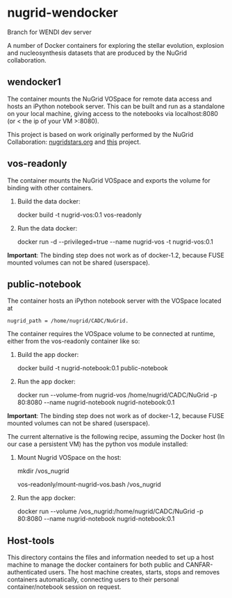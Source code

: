 nugrid-wendocker
================

Branch for WENDI dev server

A number of Docker containers for exploring the stellar evolution, explosion and nucleosynthesis datasets that are produced by the NuGrid collaboration.

## wendocker1
The container mounts the NuGrid VOSpace for remote data access and hosts an iPython notebook server. This can be built and run as a standalone on your local machine, giving access to the notebooks via localhost:8080 (or < the ip of your VM >:8080).

This project is based on work originally performed by the NuGrid Collaboration:
[nugridstars.org](www.nugridstars.org "The NuGrid Collaboration")
and [this](https://index.docker.io/u/unfairbanks/docker-ipython-notebook) project.

## vos-readonly
The container mounts the NuGrid VOSpace and exports the volume for binding with other containers.

1. Build the data docker:

    docker build -t nugrid-vos:0.1 vos-readonly

2. Run the data docker:

    docker run -d --privileged=true --name nugrid-vos -t nugrid-vos:0.1
    
**Important**: The binding step does not work as of docker-1.2, because FUSE mounted volumes can not be shared (userspace).

## public-notebook
The container hosts an iPython notebook server with the VOSpace located at 
    
    nugrid_path = /home/nugrid/CADC/NuGrid.
    
The container requires the VOSpace volume to be connected at runtime, either from the vos-readonly container like so:

1. Build the app docker:

    docker build -t nugrid-notebook:0.1 public-notebook

2. Run the app docker:

    docker run --volume-from nugrid-vos /home/nugrid/CADC/NuGrid -p 80:8080 --name nugrid-notebook nugrid-notebook:0.1

**Important**: The binding step does not work as of docker-1.2, because FUSE mounted volumes can not be shared (userspace).

The current alternative is the following recipe, assuming the Docker host (In our case a persistent VM) has the python vos module installed:

1. Mount Nugrid VOSpace on the host:

   mkdir /vos\_nugrid
   
   vos-readonly/mount-nugrid-vos.bash /vos\_nugrid

2. Run the app docker:

   docker run --volume /vos\_nugrid:/home/nugrid/CADC/NuGrid -p 80:8080 --name nugrid-notebook nugrid-notebook:0.1

## Host-tools

This directory contains the files and information needed to set up a host machine to
manage the docker containers for both public and CANFAR-authenticated users. The host
machine creates, starts, stops and removes containers automatically, connecting
users to their personal container/notebook session on request.


